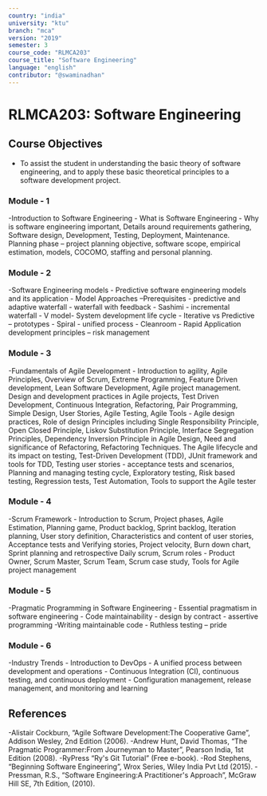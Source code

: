 ```yaml
---
country: "india"
university: "ktu"
branch: "mca"
version: "2019"
semester: 3
course_code: "RLMCA203"
course_title: "Software Engineering"
language: "english"
contributor: "@swaminadhan"
---
```


# RLMCA203: Software Engineering

## Course Objectives

- To assist the student in understanding the basic theory of software engineering, and to
 apply these basic theoretical principles to a software development project.



### Module - 1 

-Introduction to Software Engineering - What is Software
Engineering - Why is software engineering important,
Details around requirements gathering, Software design,
Development, Testing, Deployment, Maintenance.
Planning phase – project planning objective, software
scope, empirical estimation, models, COCOMO, staffing
and personal planning.

### Module - 2 

-Software Engineering models - Predictive software
engineering models and its application - Model Approaches
–Prerequisites - predictive and adaptive waterfall - waterfall
with feedback - Sashimi - incremental waterfall - V model-
System development life cycle - Iterative vs Predictive –
prototypes - Spiral - unified process - Cleanroom - Rapid
Application development principles – risk management

### Module - 3

-Fundamentals of Agile Development - Introduction to
agility, Agile Principles, Overview of Scrum, Extreme
Programming, Feature Driven development, Lean Software
Development, Agile project management.
Design and development practices in Agile projects, Test
Driven Development, Continuous Integration, Refactoring,
Pair Programming, Simple Design, User Stories, Agile
Testing, Agile Tools - Agile design practices, Role of
design Principles including Single Responsibility Principle,
Open Closed Principle, Liskov Substitution Principle,
Interface Segregation Principles, Dependency Inversion
Principle in Agile Design, Need and significance of
Refactoring, Refactoring Techniques.
The Agile lifecycle and its impact on testing, Test-Driven
Development (TDD), JUnit framework and tools for TDD,
Testing user stories - acceptance tests and scenarios,
Planning and managing testing cycle, Exploratory testing,
Risk based testing, Regression tests, Test Automation, Tools
to support the Agile tester

### Module - 4

-Scrum Framework - Introduction to Scrum, Project phases,
Agile Estimation, Planning game, Product backlog, Sprint
backlog, Iteration planning, User story definition,
Characteristics and content of user stories, Acceptance tests
and Verifying stories, Project velocity, Burn down chart,
Sprint planning and retrospective Daily scrum, Scrum roles -
Product Owner, Scrum Master, Scrum Team, Scrum case
study, Tools for Agile project management

### Module - 5

-Pragmatic Programming in Software Engineering - Essential
pragmatism in software engineering - Code maintainability -
design by contract - assertive programming -Writing
maintainable code - Ruthless testing – pride

### Module - 6

-Industry Trends - Introduction to DevOps - A unified
process between development and operations - Continuous
Integration (CI), continuous testing, and continuous
deployment - Configuration management, release
management, and monitoring and learning

## References

-Alistair Cockburn, “Agile Software Development:The Cooperative Game”, Addison
Wesley, 2nd Edition (2006).
-Andrew Hunt, David Thomas, “The Pragmatic Programmer:From Journeyman to
Master”, Pearson India, 1st Edition (2008).
-RyPress “Ry's Git Tutorial” (Free e-book).
-Rod Stephens, “Beginning Software Engineering”, Wrox Series, Wiley India Pvt Ltd
(2015).
-Pressman, R.S., “Software Engineering:A Practitioner's Approach”, McGraw Hill SE, 7th
Edition, (2010).



